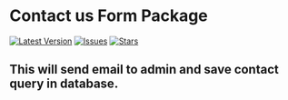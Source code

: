 # Contact us Form Package

[![Latest Version](https://img.shields.io/github/release/kaamrul/contact-package.svg?style=flat-square)](https://github.com/kaamrul/contact-package/releases)
[![Issues](https://img.shields.io/github/issues/kaamrul/contact-package.svg?style=flat-square)](https://github.com/kaamrul/contact-package/issues)
[![Stars](https://img.shields.io/github/stars/kaamrul/contact-package.svg?style=flat-square)](https://github.com/kaamrul/contact-package/stargazers)

## This will send email to admin and save contact query in database.

